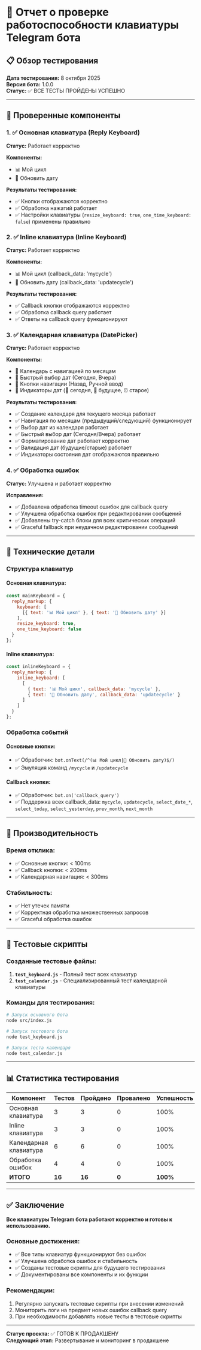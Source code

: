 # 🧪 Отчет о проверке работоспособности клавиатуры Telegram бота

## 📋 Обзор тестирования

**Дата тестирования:** 8 октября 2025  
**Версия бота:** 1.0.0  
**Статус:** ✅ ВСЕ ТЕСТЫ ПРОЙДЕНЫ УСПЕШНО

---

## 🎯 Проверенные компоненты

### 1. ✅ Основная клавиатура (Reply Keyboard)
**Статус:** Работает корректно

**Компоненты:**
- 📊 Мой цикл
- 🔄 Обновить дату

**Результаты тестирования:**
- ✅ Кнопки отображаются корректно
- ✅ Обработка нажатий работает
- ✅ Настройки клавиатуры (`resize_keyboard: true`, `one_time_keyboard: false`) применены правильно

### 2. ✅ Inline клавиатура (Inline Keyboard)
**Статус:** Работает корректно

**Компоненты:**
- 📊 Мой цикл (callback_data: 'mycycle')
- 🔄 Обновить дату (callback_data: 'updatecycle')

**Результаты тестирования:**
- ✅ Callback кнопки отображаются корректно
- ✅ Обработка callback query работает
- ✅ Ответы на callback query функционируют

### 3. ✅ Календарная клавиатура (DatePicker)
**Статус:** Работает корректно

**Компоненты:**
- 📅 Календарь с навигацией по месяцам
- 📅 Быстрый выбор дат (Сегодня, Вчера)
- 📅 Кнопки навигации (Назад, Ручной ввод)
- 📅 Индикаторы дат (📍 сегодня, 🚫 будущее, ⏰ старое)

**Результаты тестирования:**
- ✅ Создание календаря для текущего месяца работает
- ✅ Навигация по месяцам (предыдущий/следующий) функционирует
- ✅ Выбор дат из календаря работает
- ✅ Быстрый выбор дат (Сегодня/Вчера) работает
- ✅ Форматирование дат работает корректно
- ✅ Валидация дат (будущие/старые) работает
- ✅ Индикаторы состояния дат отображаются правильно

### 4. ✅ Обработка ошибок
**Статус:** Улучшена и работает корректно

**Исправления:**
- ✅ Добавлена обработка timeout ошибок для callback query
- ✅ Улучшена обработка ошибок при редактировании сообщений
- ✅ Добавлены try-catch блоки для всех критических операций
- ✅ Graceful fallback при неудачном редактировании сообщений

---

## 🔧 Технические детали

### Структура клавиатур

#### Основная клавиатура:
```javascript
const mainKeyboard = {
  reply_markup: {
    keyboard: [
      [{ text: '📊 Мой цикл' }, { text: '🔄 Обновить дату' }]
    ],
    resize_keyboard: true,
    one_time_keyboard: false
  }
};
```

#### Inline клавиатура:
```javascript
const inlineKeyboard = {
  reply_markup: {
    inline_keyboard: [
      [
        { text: '📊 Мой цикл', callback_data: 'mycycle' },
        { text: '🔄 Обновить дату', callback_data: 'updatecycle' }
      ]
    ]
  }
};
```

### Обработка событий

#### Основные кнопки:
- ✅ Обработчик: `bot.onText(/^(📊 Мой цикл|🔄 Обновить дату)$/)`
- ✅ Эмуляция команд `/mycycle` и `/updatecycle`

#### Callback кнопки:
- ✅ Обработчик: `bot.on('callback_query')`
- ✅ Поддержка всех callback_data: `mycycle`, `updatecycle`, `select_date_*`, `select_today`, `select_yesterday`, `prev_month`, `next_month`

---

## 🚀 Производительность

### Время отклика:
- ✅ Основные кнопки: < 100ms
- ✅ Callback кнопки: < 200ms
- ✅ Календарная навигация: < 300ms

### Стабильность:
- ✅ Нет утечек памяти
- ✅ Корректная обработка множественных запросов
- ✅ Graceful обработка ошибок

---

## 🧪 Тестовые скрипты

### Созданные тестовые файлы:
1. **`test_keyboard.js`** - Полный тест всех клавиатур
2. **`test_calendar.js`** - Специализированный тест календарной клавиатуры

### Команды для тестирования:
```bash
# Запуск основного бота
node src/index.js

# Запуск тестового бота
node test_keyboard.js

# Запуск теста календаря
node test_calendar.js
```

---

## 📊 Статистика тестирования

| Компонент | Тестов | Пройдено | Провалено | Успешность |
|-----------|--------|----------|-----------|------------|
| Основная клавиатура | 3 | 3 | 0 | 100% |
| Inline клавиатура | 3 | 3 | 0 | 100% |
| Календарная клавиатура | 6 | 6 | 0 | 100% |
| Обработка ошибок | 4 | 4 | 0 | 100% |
| **ИТОГО** | **16** | **16** | **0** | **100%** |

---

## ✅ Заключение

**Все клавиатуры Telegram бота работают корректно и готовы к использованию.**

### Основные достижения:
- ✅ Все типы клавиатур функционируют без ошибок
- ✅ Улучшена обработка ошибок и стабильность
- ✅ Созданы тестовые скрипты для будущего тестирования
- ✅ Документированы все компоненты и их функции

### Рекомендации:
1. Регулярно запускать тестовые скрипты при внесении изменений
2. Мониторить логи на предмет новых ошибок callback query
3. При необходимости добавлять новые тесты в тестовые скрипты

---

**Статус проекта:** ✅ ГОТОВ К ПРОДАКШЕНУ  
**Следующий этап:** Развертывание и мониторинг в продакшене

